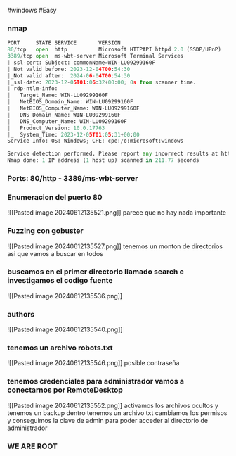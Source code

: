 #windows #Easy 
### nmap
```python
PORT     STATE SERVICE       VERSION
80/tcp   open  http          Microsoft HTTPAPI httpd 2.0 (SSDP/UPnP)
3389/tcp open  ms-wbt-server Microsoft Terminal Services
| ssl-cert: Subject: commonName=WIN-LU09299160F
| Not valid before: 2023-12-04T00:54:30
|_Not valid after:  2024-06-04T00:54:30
|_ssl-date: 2023-12-05T01:06:32+00:00; 0s from scanner time.
| rdp-ntlm-info: 
|   Target_Name: WIN-LU09299160F
|   NetBIOS_Domain_Name: WIN-LU09299160F
|   NetBIOS_Computer_Name: WIN-LU09299160F
|   DNS_Domain_Name: WIN-LU09299160F
|   DNS_Computer_Name: WIN-LU09299160F
|   Product_Version: 10.0.17763
|_  System_Time: 2023-12-05T01:05:31+00:00
Service Info: OS: Windows; CPE: cpe:/o:microsoft:windows

Service detection performed. Please report any incorrect results at https://nmap.org/submit/ .
Nmap done: 1 IP address (1 host up) scanned in 211.77 seconds
```

### Ports: 80/http - 3389/ms-wbt-server

### Enumeracion del puerto 80
![[Pasted image 20240612135521.png]]
parece que no hay nada importante

### Fuzzing con gobuster
![[Pasted image 20240612135527.png]]
tenemos un monton de directorios asi que vamos a buscar en todos

### buscamos en el primer directorio llamado search e investigamos el codigo fuente 
![[Pasted image 20240612135536.png]]

### authors
![[Pasted image 20240612135540.png]]

### tenemos un archivo robots.txt
![[Pasted image 20240612135546.png]]
posible contraseña

### tenemos credenciales para administrador vamos a conectarnos por RemoteDesktop
![[Pasted image 20240612135552.png]]
activamos los archivos ocultos y tenemos un backup dentro tenemos un archivo txt cambiamos los permisos y conseguimos la clave de admin para poder acceder al directorio de administrador

### WE ARE ROOT
